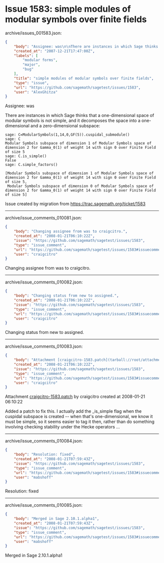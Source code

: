 # Issue 1583: simple modules of modular symbols over finite fields

archive/issues_001583.json:
```json
{
    "body": "Assignee: was\n\nThere are instances in which Sage thinks that a one-dimensional space of modular symbols is not simple, and it decomposes the space into a one-dimensional and a zero-dimensional subspace:\n\n\n```\nsage: C=ModularSymbols(1,14,0,GF(5)).cuspidal_submodule()\nsage: C\nModular Symbols subspace of dimension 1 of Modular Symbols space of dimension 2 for Gamma_0(1) of weight 14 with sign 0 over Finite Field of size 5\nsage: C.is_simple()\nFalse\nsage: C.simple_factors()\n\n[Modular Symbols subspace of dimension 1 of Modular Symbols space of dimension 2 for Gamma_0(1) of weight 14 with sign 0 over Finite Field of size 5,\n Modular Symbols subspace of dimension 0 of Modular Symbols space of dimension 2 for Gamma_0(1) of weight 14 with sign 0 over Finite Field of size 5]\n```\n\n\n\nIssue created by migration from https://trac.sagemath.org/ticket/1583\n\n",
    "created_at": "2007-12-21T17:47:00Z",
    "labels": [
        "modular forms",
        "major",
        "bug"
    ],
    "title": "simple modules of modular symbols over finite fields",
    "type": "issue",
    "url": "https://github.com/sagemath/sagetest/issues/1583",
    "user": "AlexGhitza"
}
```
Assignee: was

There are instances in which Sage thinks that a one-dimensional space of modular symbols is not simple, and it decomposes the space into a one-dimensional and a zero-dimensional subspace:


```
sage: C=ModularSymbols(1,14,0,GF(5)).cuspidal_submodule()
sage: C
Modular Symbols subspace of dimension 1 of Modular Symbols space of dimension 2 for Gamma_0(1) of weight 14 with sign 0 over Finite Field of size 5
sage: C.is_simple()
False
sage: C.simple_factors()

[Modular Symbols subspace of dimension 1 of Modular Symbols space of dimension 2 for Gamma_0(1) of weight 14 with sign 0 over Finite Field of size 5,
 Modular Symbols subspace of dimension 0 of Modular Symbols space of dimension 2 for Gamma_0(1) of weight 14 with sign 0 over Finite Field of size 5]
```



Issue created by migration from https://trac.sagemath.org/ticket/1583





---

archive/issue_comments_010081.json:
```json
{
    "body": "Changing assignee from was to craigcitro.",
    "created_at": "2008-01-21T06:10:22Z",
    "issue": "https://github.com/sagemath/sagetest/issues/1583",
    "type": "issue_comment",
    "url": "https://github.com/sagemath/sagetest/issues/1583#issuecomment-10081",
    "user": "craigcitro"
}
```

Changing assignee from was to craigcitro.



---

archive/issue_comments_010082.json:
```json
{
    "body": "Changing status from new to assigned.",
    "created_at": "2008-01-21T06:10:22Z",
    "issue": "https://github.com/sagemath/sagetest/issues/1583",
    "type": "issue_comment",
    "url": "https://github.com/sagemath/sagetest/issues/1583#issuecomment-10082",
    "user": "craigcitro"
}
```

Changing status from new to assigned.



---

archive/issue_comments_010083.json:
```json
{
    "body": "Attachment [craigcitro-1583.patch](tarball://root/attachments/some-uuid/ticket1583/craigcitro-1583.patch) by craigcitro created at 2008-01-21 06:10:22\n\nAdded a patch to fix this. I actually add the _is_simple flag when the cuspidal subspace is created -- when that's one-dimensional, we know it must be simple, so it seems easier to tag it then, rather than do something involving checking stability under the Hecke operators ...",
    "created_at": "2008-01-21T06:10:22Z",
    "issue": "https://github.com/sagemath/sagetest/issues/1583",
    "type": "issue_comment",
    "url": "https://github.com/sagemath/sagetest/issues/1583#issuecomment-10083",
    "user": "craigcitro"
}
```

Attachment [craigcitro-1583.patch](tarball://root/attachments/some-uuid/ticket1583/craigcitro-1583.patch) by craigcitro created at 2008-01-21 06:10:22

Added a patch to fix this. I actually add the _is_simple flag when the cuspidal subspace is created -- when that's one-dimensional, we know it must be simple, so it seems easier to tag it then, rather than do something involving checking stability under the Hecke operators ...



---

archive/issue_comments_010084.json:
```json
{
    "body": "Resolution: fixed",
    "created_at": "2008-01-21T07:59:43Z",
    "issue": "https://github.com/sagemath/sagetest/issues/1583",
    "type": "issue_comment",
    "url": "https://github.com/sagemath/sagetest/issues/1583#issuecomment-10084",
    "user": "mabshoff"
}
```

Resolution: fixed



---

archive/issue_comments_010085.json:
```json
{
    "body": "Merged in Sage 2.10.1.alpha1",
    "created_at": "2008-01-21T07:59:43Z",
    "issue": "https://github.com/sagemath/sagetest/issues/1583",
    "type": "issue_comment",
    "url": "https://github.com/sagemath/sagetest/issues/1583#issuecomment-10085",
    "user": "mabshoff"
}
```

Merged in Sage 2.10.1.alpha1
